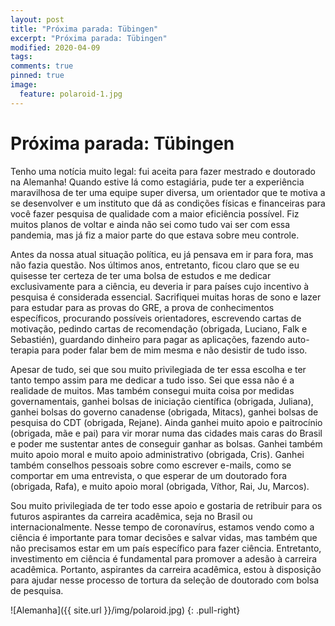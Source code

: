 ```yaml
---
layout: post
title: "Próxima parada: Tübingen"
excerpt: "Próxima parada: Tübingen"
modified: 2020-04-09
tags: 
comments: true
pinned: true
image:
  feature: polaroid-1.jpg
---
```

# Próxima parada: Tübingen

Tenho uma notícia muito legal: fui aceita para fazer mestrado e doutorado na Alemanha! Quando estive lá como estagiária, pude ter a experiência maravilhosa de ter uma equipe super diversa, um orientador que te motiva a se desenvolver e um instituto que dá as condições físicas e financeiras para você fazer pesquisa de qualidade com a maior eficiência possível. Fiz muitos planos de voltar e ainda não sei como tudo vai ser com essa pandemia, mas já fiz a maior parte do que estava sobre meu controle.

Antes da nossa atual situação política, eu já pensava em ir para fora, mas não fazia questão. Nos últimos anos, entretanto, ficou claro que se eu quisesse ter certeza de ter uma bolsa de estudos e me dedicar exclusivamente para a ciência, eu deveria ir para países cujo incentivo à pesquisa é considerada essencial. Sacrifiquei muitas horas de sono e lazer para estudar para as provas do GRE, a prova de conhecimentos específicos, procurando possíveis orientadores, escrevendo cartas de motivação, pedindo cartas de recomendação (obrigada, Luciano, Falk e Sebastién), guardando dinheiro para pagar as aplicações, fazendo auto-terapia para poder falar bem de mim mesma e não desistir de tudo isso.

Apesar de tudo, sei que sou muito privilegiada de ter essa escolha e ter tanto tempo assim para me dedicar a tudo isso. Sei que essa não é a realidade de muitos. Mas também consegui muita coisa por medidas governamentais, ganhei bolsas de iniciação científica (obrigada, Juliana), ganhei bolsas do governo canadense (obrigada, Mitacs), ganhei bolsas de pesquisa do CDT (obrigada, Rejane). Ainda ganhei muito apoio e paitrocínio (obrigada, mãe e pai) para vir morar numa das cidades mais caras do Brasil e poder me sustentar antes de conseguir ganhar as bolsas. Ganhei também muito apoio moral e muito apoio administrativo (obrigada, Cris). Ganhei também conselhos pessoais sobre como escrever e-mails, como se comportar em uma entrevista, o que esperar de um doutorado fora (obrigada, Rafa), e muito apoio moral (obrigada, Víthor, Rai, Ju, Marcos).

Sou muito privilegiada de ter todo esse apoio e gostaria de retribuir para os futuros aspirantes da carreira acadêmica, seja no Brasil ou internacionalmente. Nesse tempo de coronavírus, estamos vendo como a ciência é importante para tomar decisões e salvar vidas, mas também que não precisamos estar em um país específico para fazer ciência. Entretanto, investimento em ciência é fundamental para promover a adesão à carreira acadêmica. Portanto, aspirantes da carreira acadêmica, estou à disposição para ajudar nesse processo de tortura da seleção de doutorado com bolsa de pesquisa.


![Alemanha]({{ site.url }}/img/polaroid.jpg)
{: .pull-right}


